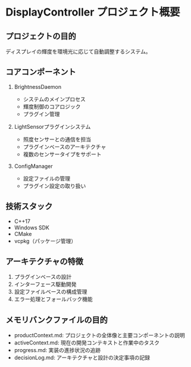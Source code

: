 # DisplayController プロジェクト概要

## プロジェクトの目的
ディスプレイの輝度を環境光に応じて自動調整するシステム。

## コアコンポーネント
1. BrightnessDaemon
   - システムのメインプロセス
   - 輝度制御のコアロジック
   - プラグイン管理

2. LightSensorプラグインシステム
   - 照度センサーとの通信を担当
   - プラグインベースのアーキテクチャ
   - 複数のセンサータイプをサポート

3. ConfigManager
   - 設定ファイルの管理
   - プラグイン設定の取り扱い

## 技術スタック
- C++17
- Windows SDK
- CMake
- vcpkg（パッケージ管理）

## アーキテクチャの特徴
1. プラグインベースの設計
2. インターフェース駆動開発
3. 設定ファイルベースの構成管理
4. エラー処理とフォールバック機能

## メモリバンクファイルの目的
- productContext.md: プロジェクトの全体像と主要コンポーネントの説明
- activeContext.md: 現在の開発コンテキストと作業中のタスク
- progress.md: 実装の進捗状況の追跡
- decisionLog.md: アーキテクチャと設計の決定事項の記録
